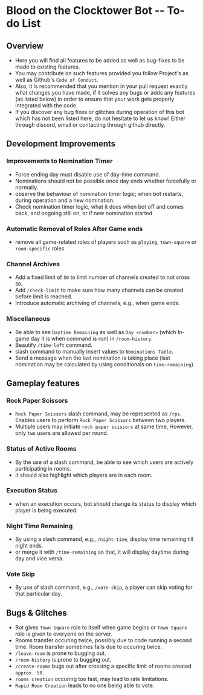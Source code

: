 # Blood on the Clocktower Bot -- To-do List

## Overview 

- Here you will find all features to be added as well as bug-fixes to be made to existing features. 
- You may contribute on such features provided you follow Project's as well as Github's `Code of Conduct`.
- Also, it is recommended that you mention in your pull request exactly what changes you have made, if it solves any bugs or adds any features (as listed below) in order to ensure that your work gets properly integrated with the code. 
- If you discover any bug fixes or glitches during operation of this bot which has not been listed here, do not hesitate to let us know! Either through discord, email or contacting through github directly. 

## Development Improvements

### Improvements to Nomination Timer 
- Force ending day must disable use of day-time command. 
- Nominations should not be possible once day ends whether forcefully or normally.
- observe the behaviour of nomination timer logic; when bot restarts, during operation and a new nomination.
-  Check nomination timer logic, what it does when bot off and comes back, and ongoing still on,
or if new nomination started

### Automatic Removal of Roles After Game ends
- remove all game-related roles of players such as `playing`, `town-square` or `room-specific` roles.  

### Channel Archives
- Add a fixed limit of `50` to limit number of channels created to not cross `50`.
- Add `/check-limit` to make sure how many channels can be created before limit is reached.
- Introduce automatic archiving of channels, e.g., when game ends. 

### Miscellaneous
- Be able to see `Daytime Remaining` as well as `Day <number>` (which In-game day it is when command is run) in `/room-history`.
- Beautify `/time-left` command. 
- slash command to manually insert values to `Nominations Table`.
- Send a message when the last nomination is taking place (last nomination may be calculated by using conditionals on `time-remaining`).


## Gameplay features

### Rock Paper Scissors
- `Rock Paper Scissors` slash command, may be represented as `/rps`. Enables users to perform `Rock Paper Scissors` between two players. 
- Multiple users may initiate `rock paper scissors` at same time, However, only `two` users are allowed per round. 

### Status of Active Rooms
- By the use of a slash command, be able to see which users are actively participating in rooms. 
- It should also highlight which players are in each room.

### Execution Status 
- when an execution occurs, bot should change its status to display which player is being executed.

### Night Time Remaining
- By using a slash command, e.g., `/night-time`, display time remaining till night ends.
- or merge it with `/time-remaining` so that, it will display daytime during day and vice versa.

### Vote Skip
- By use of slash command, e.g., `/vote-skip`, a player can skip voting for that particular day.

## Bugs & Glitches

- Bot gives `Town Square` role to itself when game begins or `Town Square` role is given to everyone on the server.
- Rooms transfer occuring twice, possibly due to code running a second time. Room transfer sometimes fails due to occuring twice.
- `/leave-room` is prone to bugging out.
- `/room-history` is prone to bugging out.
- `/create-rooms` bugs out after crossing a specific limit of rooms created `approx. 50`.
- `rooms creation` occuring too fast, may lead to rate limitations.
- `Rapid Room Creation` leads to no one being able to vote.